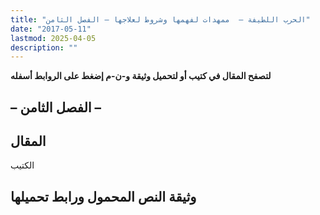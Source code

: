 ```yaml
---
title: "الحرب اللطيفة –  ممهدات لفهمها وشروط لعلاجها – الفصل الثامن"
date: "2017-05-11"
lastmod: 2025-04-05
description: ""
---
```

**لتصفح المقال في كتيب أو لتحميل وثيقة و-ن-م إضغط على الروابط أسفله**

## **– الفصل الثامن –**

## المقال

الكتيب

## وثيقة النص المحمول ورابط تحميلها

###
